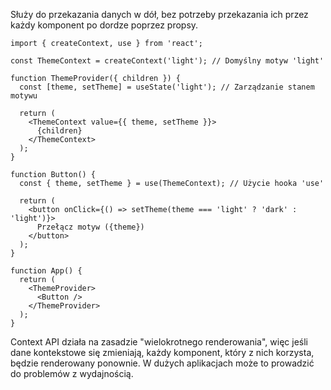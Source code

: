 Służy do przekazania danych w dół, bez potrzeby przekazania ich przez każdy komponent po dordze poprzez propsy.

```
import { createContext, use } from 'react';

const ThemeContext = createContext('light'); // Domyślny motyw 'light'

function ThemeProvider({ children }) {
  const [theme, setTheme] = useState('light'); // Zarządzanie stanem motywu

  return (
    <ThemeContext value={{ theme, setTheme }}> 
      {children}
    </ThemeContext>
  );
}

function Button() {
  const { theme, setTheme } = use(ThemeContext); // Użycie hooka 'use'

  return (
    <button onClick={() => setTheme(theme === 'light' ? 'dark' : 'light')}>
      Przełącz motyw ({theme})
    </button>
  );
}

function App() {
  return (
    <ThemeProvider>
      <Button />
    </ThemeProvider>
  );
}

```

Context API działa na zasadzie "wielokrotnego renderowania", więc jeśli dane kontekstowe się zmieniają, każdy komponent, który z nich korzysta, będzie renderowany ponownie. W dużych aplikacjach może to prowadzić do problemów z wydajnością.
